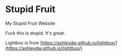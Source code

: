 # Stupid Fruit

My Stupid Fruit Website

Fuck this is stupid. It's great.

Lightbox is from [https://ashleydw.github.io/lightbox/](https://ashleydw.github.io/lightbox/)